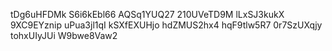 tDg6uHFDMk
S6i6kEbl66
AQSq1YUQ27
210UVeTD9M
lLxSJ3kukX
9XC9EYznip
uPua3jl1qI
kSXfEXUHjo
hdZMUS2hx4
hqF9tlw5R7
0r7SzUXqjy
tohxUIyJUi
W9bwe8Vaw2

